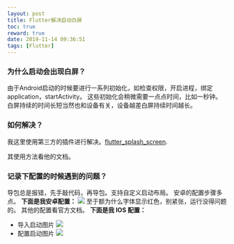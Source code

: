 ```yaml
---
layout: post
title: Flutter解决启动白屏
toc: true
reward: true
date: 2019-11-14 09:36:51
tags: [Flutter]
---
```

### 为什么启动会出现白屏？
由于Android启动的时候要进行一系列初始化，如检查权限，开启进程，绑定application，startActivity。
这些初始化会稍微需要一点点时间，比如一秒钟。白屏持续的时间长短当然也和设备有关，设备越差白屏持续时间越长。
<!--more-->
### 如何解决？
我这里使用第三方的插件进行解决。[flutter_splash_screen](https://pub.flutter-io.cn/packages/flutter_splash_screen).

其使用方法看他的文档。

### 记录下配置的时候遇到的问题？
导包总是报错，先手敲代码，再导包。支持自定义启动布局。
安卓的配置步骤多点。
**下面是我安卓配置：**
![](https://thumbnail0.baidupcs.com/thumbnail/477735a56f90cd1d64169d2917a87770?fid=3761439320-250528-246305797275251&time=1573696800&rt=sh&sign=FDTAER-DCb740ccc5511e5e8fedcff06b081203-G9FxrL0R8wPZgpghMa0UmLf4liU%3D&expires=8h&chkv=0&chkbd=0&chkpc=&dp-logid=7361838327784451279&dp-callid=0&size=c710_u400&quality=100&vuk=-&ft=video)
至于额为什么字体显示红色，别紧张，运行没得问题的。
其他的配置看官方文档。
**下面是我 IOS 配置：**
* 导入启动图片
![](https://thumbnail0.baidupcs.com/thumbnail/8f43bb0ad5a59ab03ed661aa656a7046?fid=3761439320-250528-119014613827010&time=1573696800&rt=sh&sign=FDTAER-DCb740ccc5511e5e8fedcff06b081203-MVtW4kap4%2BVX1pHhbojCnEHjvLc%3D&expires=8h&chkv=0&chkbd=0&chkpc=&dp-logid=7362027953528330279&dp-callid=0&size=c710_u400&quality=100&vuk=-&ft=video)
* 配置启动图片
![](https://thumbnail0.baidupcs.com/thumbnail/37e039082e477ed6eb598eb35be32040?fid=3761439320-250528-291075177673625&time=1573696800&rt=sh&sign=FDTAER-DCb740ccc5511e5e8fedcff06b081203-Uxe3IMjyZGyTpPolQclxnVFPyAo%3D&expires=8h&chkv=0&chkbd=0&chkpc=&dp-logid=7362084701809447864&dp-callid=0&size=c710_u400&quality=100&vuk=-&ft=video)


